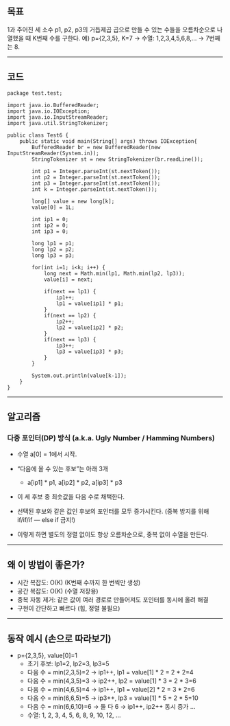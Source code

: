 ## 목표 
1과 주어진 세 소수 p1, p2, p3의 거듭제곱 곱으로 만들 수 있는 수들을 오름차순으로 나열했을 때 K번째 수를 구한다.
예) p={2,3,5}, K=7 → 수열: 1,2,3,4,5,6,8,... → 7번째는 8.

---

## 코드

```
package test.test;

import java.io.BufferedReader;
import java.io.IOException;
import java.io.InputStreamReader;
import java.util.StringTokenizer;

public class Test6 {
	public static void main(String[] args) throws IOException{
		BufferedReader br = new BufferedReader(new InputStreamReader(System.in));
		StringTokenizer st = new StringTokenizer(br.readLine());
		
		int p1 = Integer.parseInt(st.nextToken());
		int p2 = Integer.parseInt(st.nextToken());
		int p3 = Integer.parseInt(st.nextToken());
		int k = Integer.parseInt(st.nextToken());
		
		long[] value = new long[k];
		value[0] = 1L;
		
		int ip1 = 0;
		int ip2 = 0;
		int ip3 = 0;
		
		long lp1 = p1;
		long lp2 = p2;
		long lp3 = p3;
		
		for(int i=1; i<k; i++) {
			long next = Math.min(lp1, Math.min(lp2, lp3));
			value[i] = next;
			
			if(next == lp1) {
				ip1++;
				lp1 = value[ip1] * p1;
			} 
			if(next == lp2) {
				ip2++;
				lp2 = value[ip2] * p2;
			}
			if(next == lp3) {
				ip3++;
				lp3 = value[ip3] * p3;
			}
		}
		
		System.out.println(value[k-1]);
	}
}

```

---

## 알고리즘
### 다중 포인터(DP) 방식 (a.k.a. Ugly Number / Hamming Numbers)
- 수열 a[0] = 1에서 시작.
- “다음에 올 수 있는 후보”는 아래 3개
  - a[ip1] * p1, a[ip2] * p2, a[ip3] * p3

- 이 세 후보 중 최솟값을 다음 수로 채택한다.

- 선택된 후보와 같은 값인 후보의 포인터를 모두 증가시킨다. (중복 방지를 위해 if/if/if — else if 금지!)

- 이렇게 하면 별도의 정렬 없이도 항상 오름차순으로, 중복 없이 수열을 만든다.

--- 

## 왜 이 방법이 좋은가?

- 시간 복잡도: O(K) (K번째 수까지 한 번씩만 생성)
- 공간 복잡도: O(K) (수열 저장용)
- 중복 자동 제거: 같은 값이 여러 경로로 만들어져도 포인터를 동시에 올려 해결
- 구현이 간단하고 빠르다 (힙, 정렬 불필요)

---

## 동작 예시 (손으로 따라보기)

- p={2,3,5}, value[0]=1
  - 초기 후보: lp1=2, lp2=3, lp3=5
  - 다음 수 = min(2,3,5)=2 → ip1++, lp1 = value[1] * 2 = 2 * 2=4
  - 다음 수 = min(4,3,5)=3 → ip2++, lp2 = value[1] * 3 = 2 * 3=6
  - 다음 수 = min(4,6,5)=4 → ip1++, lp1 = value[2] * 2 = 3 * 2=6
  - 다음 수 = min(6,6,5)=5 → ip3++, lp3 = value[1] * 5 = 2 * 5=10
  - 다음 수 = min(6,6,10)=6 → 둘 다 6 → ip1++, ip2++ 동시 증가
  …
  - 수열: 1, 2, 3, 4, 5, 6, 8, 9, 10, 12, …
